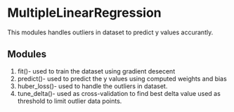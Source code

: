 # MultipleLinearRegression
This modules handles outliers in dataset to predict y values accurantly. 

## Modules
1. fit()- used to train the dataset using gradient desecent
2. predict()- used to predict the y values using computed weights and bias
3. huber_loss()- used to handle the outliers in dataset. 
4. tune_delta()- used as cross-validation to find best delta value used as threshold to limit outlier data points. 
